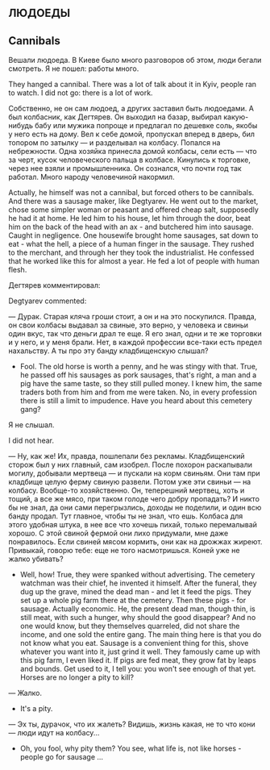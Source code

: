 ## ЛЮДОЕДЫ

## Cannibals

Вешали людоеда. В Киеве было много разговоров об этом, люди бегали смотреть. Я не пошел: работы много.

They hanged a cannibal. There was a lot of talk about it in Kyiv, people ran to watch. I did not go: there is a lot of work.

Собственно, не он сам людоед, а других заставил быть людоедами. А был колбасник, как Дегтярев. Он выходил на базар, выбирал какую-нибудь бабу или мужика попроще и предлагал по дешевке соль, якобы у него есть на дому. Вел к себе домой, про­пускал вперед в дверь, бил топором по затылку — и разделывал на колбасу. Попался на небрежности. Одна хозяйка принесла домой колбасы, сели есть — что за черт, кусок человеческого пальца в колбасе. Кинулись к торговке, через нее взяли и промыш­ленника. Он сознался, что почти год так работал. Много народу человечиной накормил.

Actually, he himself was not a cannibal, but forced others to be cannibals. And there was a sausage maker, like Degtyarev. He went out to the market, chose some simpler woman or peasant and offered cheap salt, supposedly he had it at home. He led him to his house, let him through the door, beat him on the back of the head with an ax - and butchered him into sausage. Caught in negligence. One housewife brought home sausages, sat down to eat - what the hell, a piece of a human finger in the sausage. They rushed to the merchant, and through her they took the industrialist. He confessed that he worked like this for almost a year. He fed a lot of people with human flesh.

Дегтярев комментировал:

Degtyarev commented:

— Дурак. Старая кляча гроши стоит, а он и на это поскупился. Правда, oн свои колбасы выдавал за свиные, это верно, у человека и свиньи один вкус, так что деньги драл те еще. Я его знал, одни и те же торговки и у него, и у меня брали. Нет, в каж­дой профессии все-таки есть предел нахальству. А ты про эту банду кладбищенскую слышал?

- Fool. The old horse is worth a penny, and he was stingy with that. True, he passed off his sausages as pork sausages, that&#39;s right, a man and a pig have the same taste, so they still pulled money. I knew him, the same traders both from him and from me were taken. No, in every profession there is still a limit to impudence. Have you heard about this cemetery gang?

Я не слышал.

I did not hear.

— Ну, как же! Их, правда, пошлепали без рек­ламы. Кладбищенский сторож был у них главный, сам изобрел. После похорон раскапывали могилу, добывали мертвеца — и пускали на корм свиньям. Они там при кладбище целую ферму свиную разве­ли. Потом уже эти свиньи — на колбасу. Вообще-то хозяйственно. Он, теперешний мертвец, хоть и тощий, а все же мясо, при таком голоде чего добру пропадать? И никто бы не знал, да они сами пере­грызлись, доходы не поделили, и один всю банду продал. Тут главное, чтобы ты не знал, что ешь. Колбаса для этого удобная штука, в нее все что хо­чешь пихай, только перемалывай хорошо. С этой свиной фермой они лихо придумали, мне даже понравилось. Если свиней мясом кормить, они как на дрожжах жиреют. Привыкай, говорю тебе: еще не того насмотришься. Коней уже не жалко убивать?

- Well, how! True, they were spanked without advertising. The cemetery watchman was their chief, he invented it himself. After the funeral, they dug up the grave, mined the dead man - and let it feed the pigs. They set up a whole pig farm there at the cemetery. Then these pigs - for sausage. Actually economic. He, the present dead man, though thin, is still meat, with such a hunger, why should the good disappear? And no one would know, but they themselves quarreled, did not share the income, and one sold the entire gang. The main thing here is that you do not know what you eat. Sausage is a convenient thing for this, shove whatever you want into it, just grind it well. They famously came up with this pig farm, I even liked it. If pigs are fed meat, they grow fat by leaps and bounds. Get used to it, I tell you: you won&#39;t see enough of that yet. Horses are no longer a pity to kill?

— Жалко.

- It&#39;s a pity.

— Эх ты, дурачок, что их жалеть? Видишь, жизнь какая, не то что кони — люди идут на колбасу...

- Oh, you fool, why pity them? You see, what life is, not like horses - people go for sausage ...
